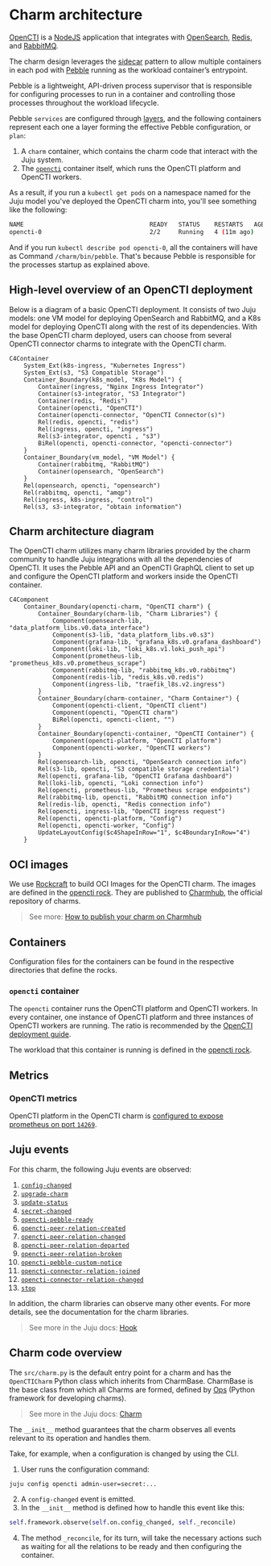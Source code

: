 # Charm architecture

[OpenCTI](https://filigran.io/solutions/open-cti/) is a 
[NodeJS](https://nodejs.org/en) application that integrates with 
[OpenSearch](https://opensearch.org/), [Redis](https://redis.io/), and 
[RabbitMQ](https://www.rabbitmq.com/).

The charm design leverages the [sidecar](https://kubernetes.io/blog/2015/06/the-distributed-system-toolkit-patterns/#example-1-sidecar-containers)
pattern to allow multiple containers in each pod with 
[Pebble](https://juju.is/docs/sdk/pebble) running as the workload container’s 
entrypoint.

Pebble is a lightweight, API-driven process supervisor that is responsible for
configuring processes to run in a container and controlling those
processes throughout the workload lifecycle.

Pebble `services` are configured through [layers](https://github.com/canonical/pebble#layer-specification), 
and the following containers represent each one a layer forming the effective 
Pebble configuration, or `plan`:

1. A `charm` container, which contains the charm code that interact with the Juju system.
2. The [`opencti`](https://filigran.io/solutions/open-cti/) container itself, which runs the OpenCTI platform and OpenCTI workers.

As a result, if you run a `kubectl get pods` on a namespace named for the Juju 
model you've deployed the OpenCTI charm into, you'll see something like the 
following:

```bash
NAME                                   READY   STATUS    RESTARTS   AGE
opencti-0                              2/2     Running   4 (11m ago)   3h20m
```

And if you run `kubectl describe pod opencti-0`, all the containers will have 
as Command ```/charm/bin/pebble```. That's because Pebble is responsible for
the processes startup as explained above.

## High-level overview of an OpenCTI deployment

Below is a diagram of a basic OpenCTI deployment. It consists of two Juju models:
one VM model for deploying OpenSearch and RabbitMQ, and a K8s model for 
deploying OpenCTI along with the rest of its dependencies. With the base OpenCTI
charm deployed, users can choose from several OpenCTI connector charms to 
integrate with the OpenCTI charm.

```mermaid
C4Container
    System_Ext(k8s-ingress, "Kubernetes Ingress")
    System_Ext(s3, "S3 Compatible Storage")
    Container_Boundary(k8s_model, "K8s Model") {
        Container(ingress, "Nginx Ingress Integrator")
        Container(s3-integrator, "S3 Integrator")
        Container(redis, "Redis")
        Container(opencti, "OpenCTI")
        Container(opencti-connector, "OpenCTI Connector(s)")
        Rel(redis, opencti, "redis")
        Rel(ingress, opencti, "ingress")
        Rel(s3-integrator, opencti , "s3")
        BiRel(opencti, opencti-connector, "opencti-connector")
    }
    Container_Boundary(vm_model, "VM Model") {
        Container(rabbitmq, "RabbitMQ")
        Container(opensearch, "OpenSearch")
    }
    Rel(opensearch, opencti, "opensearch")
    Rel(rabbitmq, opencti, "amqp")
    Rel(ingress, k8s-ingress, "control")
    Rel(s3, s3-integrator, "obtain information")
```

## Charm architecture diagram

The OpenCTI charm utilizes many charm libraries provided by the charm community
to handle Juju integrations with all the dependencies of OpenCTI. It uses the 
Pebble API and an OpenCTI GraphQL client to set up and configure the OpenCTI 
platform and workers inside the OpenCTI container.

```mermaid
C4Component
    Container_Boundary(opencti-charm, "OpenCTI charm") {
        Container_Boundary(charm-lib, "Charm Libraries") {
            Component(opensearch-lib, "data_platform_libs.v0.data_interface")
            Component(s3-lib, "data_platform_libs.v0.s3")
            Component(grafana-lib, "grafana_k8s.v0.grafana_dashboard")
            Component(loki-lib, "loki_k8s.v1.loki_push_api")
            Component(prometheus-lib, "prometheus_k8s.v0.prometheus_scrape")
            Component(rabbitmq-lib, "rabbitmq_k8s.v0.rabbitmq")
            Component(redis-lib, "redis_k8s.v0.redis")
            Component(ingress-lib, "traefik_l8s.v2.ingress")
        }
        Container_Boundary(charm-container, "Charm Container") {
            Component(opencti-client, "OpenCTI client")
            Component(opencti, "OpenCTI charm")
            BiRel(opencti, opencti-client, "")
        }
        Container_Boundary(opencti-container, "OpenCTI Container") {
            Component(opencti-platform, "OpenCTI platform")
            Component(opencti-worker, "OpenCTI workers")
        }
        Rel(opensearch-lib, opencti, "OpenSearch connection info")
        Rel(s3-lib, opencti, "S3 compatible storage credential")
        Rel(opencti, grafana-lib, "OpenCTI Grafana dashboard")
        Rel(loki-lib, opencti, "Loki connection info")
        Rel(opencti, prometheus-lib, "Prometheus scrape endpoints")
        Rel(rabbitmq-lib, opencti, "RabbitMQ connection info")
        Rel(redis-lib, opencti, "Redis connection info")
        Rel(opencti, ingress-lib, "OpenCTI ingress request")
        Rel(opencti, opencti-platform, "Config")
        Rel(opencti, opencti-worker, "Config")
        UpdateLayoutConfig($c4ShapeInRow="1", $c4BoundaryInRow="4")
    }
```

## OCI images

We use [Rockcraft](https://canonical-rockcraft.readthedocs-hosted.com/en/latest/) to build OCI Images for the OpenCTI charm. 
The images are defined in the [opencti rock](https://github.com/canonical/opencti-operator/blob/main/opencti_rock/rockcraft.yaml).
They are published to [Charmhub](https://charmhub.io/), the official repository of charms.

> See more: [How to publish your charm on Charmhub](https://juju.is/docs/sdk/publishing)

## Containers

Configuration files for the containers can be found in the respective directories that define the rocks.

### `opencti` container

The `opencti` container runs the OpenCTI platform and OpenCTI workers.
In every container, one instance of OpenCTI platform and three instances of 
OpenCTI workers are running. The ratio is recommended by the [OpenCTI deployment guide](https://docs.opencti.io/latest/deployment/clustering/).

The workload that this container is running is defined in the [opencti rock](https://github.com/canonical/opencti-operator/blob/main/opencti_rock/rockcraft.yaml).

## Metrics

### OpenCTI metrics

OpenCTI platform in the OpenCTI charm is [configured to expose prometheus on port `14269`](https://docs.opencti.io/latest/deployment/configuration/#telemetry). 
 
## Juju events

For this charm, the following Juju events are observed:

1. [`config-changed`](https://canonical-juju.readthedocs-hosted.com/en/latest/user/reference/hook/#config-changed)
2. [`upgrade-charm`](https://canonical-juju.readthedocs-hosted.com/en/latest/user/reference/hook/#upgrade-charm)
3. [`update-status`](https://canonical-juju.readthedocs-hosted.com/en/latest/user/reference/hook/#update-status)
4. [`secret-changed`](https://canonical-juju.readthedocs-hosted.com/en/latest/user/reference/hook/#secret-changed)
5. [`opencti-pebble-ready`](https://canonical-juju.readthedocs-hosted.com/en/latest/user/reference/hook/#container-pebble-ready)
6. [`opencti-peer-relation-created`](https://canonical-juju.readthedocs-hosted.com/en/latest/user/reference/hook/#endpoint-relation-created)
7. [`opencti-peer-relation-changed`](https://canonical-juju.readthedocs-hosted.com/en/latest/user/reference/hook/#endpoint-relation-changed)
8. [`opencti-peer-relation-departed`](https://canonical-juju.readthedocs-hosted.com/en/latest/user/reference/hook/#endpoint-relation-departed)
9. [`opencti-peer-relation-broken`](https://canonical-juju.readthedocs-hosted.com/en/latest/user/reference/hook/#endpoint-relation-broken)
10. [`opencti-pebble-custom-notice`](https://canonical-juju.readthedocs-hosted.com/en/latest/user/reference/hook/#container-pebble-custom-notice)
11. [`opencti-connector-relation-joined`](https://canonical-juju.readthedocs-hosted.com/en/latest/user/reference/hook/#endpoint-relation-joined)
12. [`opencti-connector-relation-changed`](https://canonical-juju.readthedocs-hosted.com/en/latest/user/reference/hook/#endpoint-relation-changed)
13. [`stop`](https://canonical-juju.readthedocs-hosted.com/en/latest/user/reference/hook/#stop)

In addition, the charm libraries can observe many other events. For more 
details, see the documentation for the charm libraries.

> See more in the Juju docs: [Hook](https://juju.is/docs/sdk/event)

## Charm code overview

The `src/charm.py` is the default entry point for a charm and has the 
`OpenCTICharm` Python class which inherits from CharmBase. CharmBase is the 
base class from which all Charms are formed, defined by [Ops](https://juju.is/docs/sdk/ops) 
(Python framework for developing charms).

> See more in the Juju docs: [Charm](https://canonical-juju.readthedocs-hosted.com/en/latest/user/reference/charm/)

The `__init__` method guarantees that the charm observes all events relevant to its operation and handles them.

Take, for example, when a configuration is changed by using the CLI.

1. User runs the configuration command:
```bash
juju config opencti admin-user=secret:...
```
2. A `config-changed` event is emitted.
3. In the `__init__` method is defined how to handle this event like this:
```python
self.framework.observe(self.on.config_changed, self._reconcile)
```
4. The method `_reconcile`, for its turn, will take the necessary actions such as waiting for all the relations to be ready and then configuring the container.
